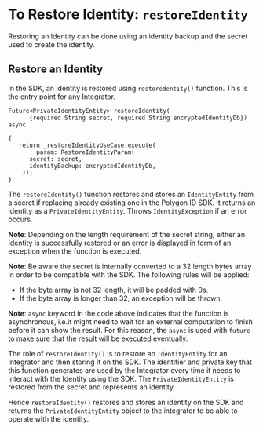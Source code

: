 # To Restore Identity: `restoreIdentity`
 
Restoring an Identity can be done using an identity backup and the secret used to create the identity.
 
## Restore an Identity
 
In the SDK, an identity is restored using `restoredentity()` function. This is the entry point for any Integrator.
 
```
Future<PrivateIdentityEntity> restoreIdentity(
      {required String secret, required String encryptedIdentityDb}) async
 
{
   return _restoreIdentityUseCase.execute(
        param: RestoreIdentityParam(
      secret: secret,
      identityBackup: encryptedIdentityDb,
    ));
}
```
The `restoreIdentity()` function restores and stores an `IdentityEntity` from a secret if replacing already existing one in the Polygon ID SDK. It returns an identity as a `PrivateIdentityEntity`.
Throws `IdentityException` if an error occurs.

**Note**: Depending on the length requirement of the secret string, either an Identity is successfully restored or an error is displayed in form of an exception when the function is executed.

**Note**: Be aware the secret is internally converted to a 32 length bytes array
in order to be compatible with the SDK. The following rules will be applied:
 - If the byte array is not 32 length, it will be padded with 0s.
 - If the byte array is longer than 32, an exception will be thrown.
 
**Note**: `async` keyword in the code above indicates that the function is asynchronous, i.e.it might need to wait for an external computation to finish before it can show the result. For this reason, the `async` is used with `future` to make sure that the result will be executed eventually. 
 
The role of `restoreIdentity()` is to restore an `IdentityEntity` for an Integrator and then storing it on the SDK. The identifier and private key that this function generates are used by the Integrator every time it needs to interact with the Identity using the SDK. The `PrivateIdentityEntity` is restored from the secret and represents an identity.
 
Hence `restoreIdentity()` restores and stores an identity on the SDK and returns the `PrivateIdentityEntity` object to the integrator to be able to operate with the identity. 